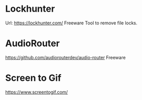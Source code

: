 # Lockhunter
Url: https://lockhunter.com/
Freeware
Tool to remove file locks.

# AudioRouter
https://github.com/audiorouterdev/audio-router
Freeware

# Screen to Gif
https://www.screentogif.com/
